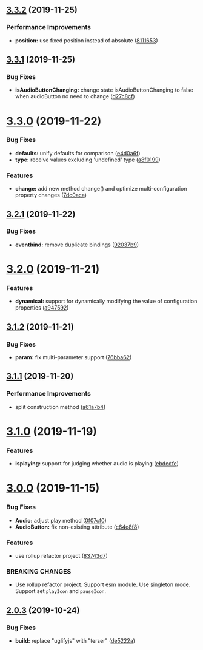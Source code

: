 ## [3.3.2](https://github.com/cycjimmy/h5-audio-controls/compare/v3.3.1...v3.3.2) (2019-11-25)


### Performance Improvements

* **position:** use fixed position instead of absolute ([8111653](https://github.com/cycjimmy/h5-audio-controls/commit/81116537d89935ac2ff208804a0753b1fef3b0fb))

## [3.3.1](https://github.com/cycjimmy/h5-audio-controls/compare/v3.3.0...v3.3.1) (2019-11-25)


### Bug Fixes

* **isAudioButtonChanging:** change state isAudioButtonChanging to false when audioButton no need to change ([d27c8cf](https://github.com/cycjimmy/h5-audio-controls/commit/d27c8cfc88417571c7180e5f54cb2749c4cf1c0b))

# [3.3.0](https://github.com/cycjimmy/h5-audio-controls/compare/v3.2.1...v3.3.0) (2019-11-22)


### Bug Fixes

* **defaults:** unify defaults for comparison ([e4d0a6f](https://github.com/cycjimmy/h5-audio-controls/commit/e4d0a6f74b9b9464441b5da9560bddf72a0b6c53))
* **type:** receive values ​​excluding 'undefined' type ([a8f0199](https://github.com/cycjimmy/h5-audio-controls/commit/a8f01999b8eaff78352c7f40ee0277d57b24bc4d))


### Features

* **change:** add new method change() and optimize multi-configuration property changes ([7dc0aca](https://github.com/cycjimmy/h5-audio-controls/commit/7dc0aca90ecb441ba3e7060417b06e4077ce5a47))

## [3.2.1](https://github.com/cycjimmy/h5-audio-controls/compare/v3.2.0...v3.2.1) (2019-11-22)


### Bug Fixes

* **eventbind:** remove duplicate bindings ([92037b9](https://github.com/cycjimmy/h5-audio-controls/commit/92037b980bc6ce9e8216f8d771fdf0547a05dc6b))

# [3.2.0](https://github.com/cycjimmy/h5-audio-controls/compare/v3.1.2...v3.2.0) (2019-11-21)


### Features

* **dynamical:** support for dynamically modifying the value of configuration properties ([a947592](https://github.com/cycjimmy/h5-audio-controls/commit/a9475927e38cd6fcdf0d016ba9ad85a3fee97d93))

## [3.1.2](https://github.com/cycjimmy/h5-audio-controls/compare/v3.1.1...v3.1.2) (2019-11-21)


### Bug Fixes

* **param:** fix multi-parameter support ([76bba62](https://github.com/cycjimmy/h5-audio-controls/commit/76bba62066946aa80adad999ab22a1ead32a8426))

## [3.1.1](https://github.com/cycjimmy/h5-audio-controls/compare/v3.1.0...v3.1.1) (2019-11-20)


### Performance Improvements

* split construction method ([a61a7b4](https://github.com/cycjimmy/h5-audio-controls/commit/a61a7b472cbe6bed51b2c3e402d6a9f9e61b3f1f))

# [3.1.0](https://github.com/cycjimmy/h5-audio-controls/compare/v3.0.0...v3.1.0) (2019-11-19)


### Features

* **isplaying:** support for judging whether audio is playing ([ebdedfe](https://github.com/cycjimmy/h5-audio-controls/commit/ebdedfe6071bfb45f114d9b70fcff2252129b8be))

# [3.0.0](https://github.com/cycjimmy/h5-audio-controls/compare/v2.0.3...v3.0.0) (2019-11-15)


### Bug Fixes

* **Audio:** adjust play method ([0f07cf0](https://github.com/cycjimmy/h5-audio-controls/commit/0f07cf0ed31ed68723fc8f5fc24c52b3c900730a))
* **AudioButton:** fix non-existing attribute ([c64e8f8](https://github.com/cycjimmy/h5-audio-controls/commit/c64e8f8225768c4d77dab8d29fe0b6117999bf7a))


### Features

* use rollup refactor project ([83743d7](https://github.com/cycjimmy/h5-audio-controls/commit/83743d7aacb90433f208f2710e0c621a14e86576))


### BREAKING CHANGES

* Use rollup refactor project. Support esm module. Use singleton mode. Support set
`playIcon` and `pauseIcon`.

## [2.0.3](https://github.com/cycjimmy/h5-audio-controls/compare/v2.0.2...v2.0.3) (2019-10-24)


### Bug Fixes

* **build:** replace "uglifyjs" with "terser" ([de5222a](https://github.com/cycjimmy/h5-audio-controls/commit/de5222a496a4e6b5af510399054504ab4325863f))
